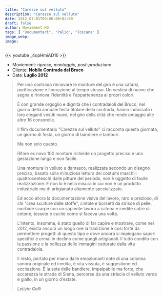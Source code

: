 ```yaml
---
title: "Carezze sul velluto"
description: "Carezze sul velluto"
date: 2012-07-01T09:00:00+01:00
draft: false
author: Moviement HD
tags: [ "Documentari", "Palio", "Toscana" ]
image_webp:
image:
---
```


{{< youtube _4opHmiAD10 >}}
<br>

- Moviement: *riprese, montaggio, post-produzione*
- Cliente: **Nobile Contrada del Bruco**
- Data: **Luglio 2012**

> Per una contrada rinnovare le monture del giro è una catarsi, purificazione e liberazione al tempo stesso. Un vestirsi di nuovo che segna e rinnova l'identità e l'appartenenza ai propri colori.
>
> È con grande orgoglio e dignità che i contradaioli del Bruco, nel giorno della annuale festa titolare della contrada, hanno indossato i loro eleganti vestiti nuovi, nel giro della città che rende omaggio alle altre 16 consorelle.
>
> Il film documentario "Carezze sul velluto" ci racconta questa giornata, un giorno di festa, un giorno di bandiere e tamburi.
>
> Ma non solo questo. 
>
> Rifare ex novo 100 monture richiede un progetto preciso e una gestazione lunga e non facile.
>
> Una montura in velluto e damasco, realizzata secondo un disegno preciso, basato sulla minuziosa lettura dei costumi maschili quattrocenteschi dalle pitture del periodo, non è oggetto di facile realizzazione. E non lo è nella misura in cui non è un prodotto industriale ma di artigianato altamente specializzato.
>
> Ed ecco allora la documentazione visiva del lavoro, raro e prezioso, di chi "crea sculture dalle stoffe", cintole e borsetti da strisce di pelle, morbide scarpe con un sapiente lavoro a catena e inedite calze di cotone, tessute e cucite come si faceva una volta.
>
> L'intento, insomma, è stato quello di far capire e mostrare, come nel 2012, esista ancora un luogo ove la tradizione è così forte da permettere progetti di questo tipo e dove ancora si impiegano saperi specifici e ormai in declino come quegli artigianali. Il tutto condito con la passione e la bellezza delle immagini catturate dalla vita contradaiola.
>
> Il resto, portato per mano dalle emozionanti note di una colonna sonora originale ed inedita, è vita vissuta, è suggestione ed eccitazione. È la seta delle bandiere, impalpabile ma forte, che accarezza le strade di Siena, percorse da una striscia di velluto verde e giallo, in un giorno d'estate.
>
> *Letizia Galli*
